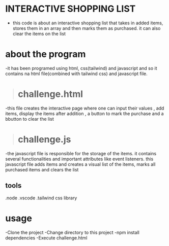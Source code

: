 # INTERACTIVE SHOPPING LIST
- this code is about an interactive shopping list that takes in added items, stores them in an array and then marks them as purchased. it can also clear the items on the list
# about the program
 -it has been programed using html, css(tailwind) and javascript and so it contains na html file(combined with tailwind css) and javascript file.
 > # challenge.html
 -this file creates the interactive page where one can input their values , add items, display the items after addition , a button to mark the purchase and a bbutton to clear the list
 > # challenge.js
 -the javascript file is responsible for the storage of the items. it contains several functionalities and important attributes like event listeners. this javascript file adds items and creates a visual list of the items, marks all purchased items and clears the list

## tools
.node
.vscode
.tailwind css library

# usage
-Clone the project
-Change directory to this project
-npm install dependencies
-Execute challenge.html